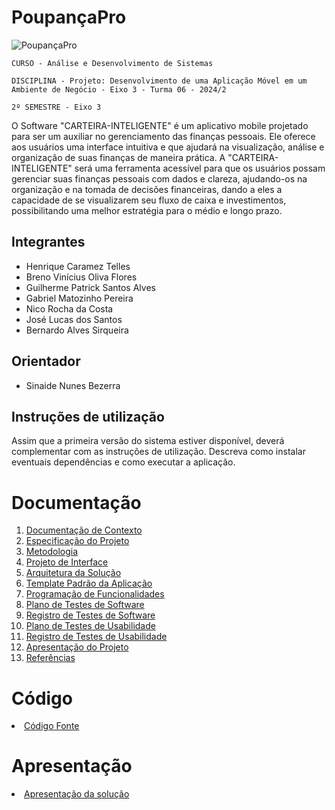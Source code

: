 # PoupançaPro
![PoupançaPro](https://github.com/user-attachments/assets/85666ebd-763d-4cff-8688-7e2a4d0a5b6d)

`CURSO - Análise e Desenvolvimento de Sistemas`

`DISCIPLINA - Projeto: Desenvolvimento de uma Aplicação Móvel em um Ambiente de Negócio - Eixo 3 - Turma 06 - 2024/2`

`2º SEMESTRE - Eixo 3`

O Software "CARTEIRA-INTELIGENTE" é um aplicativo mobile projetado para ser um auxiliar no gerenciamento das finanças pessoais. Ele oferece aos usuários uma interface intuitiva e que ajudará na visualização, análise e organização de suas finanças de maneira prática.
A "CARTEIRA-INTELIGENTE" será uma ferramenta acessível para que os usuários possam gerenciar suas finanças pessoais com dados e clareza, ajudando-os na organização e na tomada de decisões financeiras, dando a eles a capacidade de se visualizarem seu fluxo de caixa e investimentos, possibilitando uma melhor estratégia para o médio e longo prazo.

## Integrantes

* Henrique Caramez Telles
* Breno Vinícius Oliva Flores
* Guilherme Patrick Santos Alves
* Gabriel Matozinho Pereira
* Nico Rocha da Costa
* José Lucas dos Santos
* Bernardo Alves Sirqueira

## Orientador

* Sinaide Nunes Bezerra

## Instruções de utilização

Assim que a primeira versão do sistema estiver disponível, deverá complementar com as instruções de utilização. Descreva como instalar eventuais dependências e como executar a aplicação.

# Documentação

<ol>
<li><a href="docs/01-Documentação de Contexto.md"> Documentação de Contexto</a></li>
<li><a href="docs/02-Especificação do Projeto.md"> Especificação do Projeto</a></li>
<li><a href="docs/03-Metodologia.md"> Metodologia</a></li>
<li><a href="docs/04-Projeto de Interface.md"> Projeto de Interface</a></li>
<li><a href="docs/05-Arquitetura da Solução.md"> Arquitetura da Solução</a></li>
<li><a href="docs/06-Template Padrão da Aplicação.md"> Template Padrão da Aplicação</a></li>
<li><a href="docs/07-Programação de Funcionalidades.md"> Programação de Funcionalidades</a></li>
<li><a href="docs/08-Plano de Testes de Software.md"> Plano de Testes de Software</a></li>
<li><a href="docs/09-Registro de Testes de Software.md"> Registro de Testes de Software</a></li>
<li><a href="docs/10-Plano de Testes de Usabilidade.md"> Plano de Testes de Usabilidade</a></li>
<li><a href="docs/11-Registro de Testes de Usabilidade.md"> Registro de Testes de Usabilidade</a></li>
<li><a href="docs/12-Apresentação do Projeto.md"> Apresentação do Projeto</a></li>
<li><a href="docs/13-Referências.md"> Referências</a></li>
</ol>

# Código

<li><a href="src/README.md"> Código Fonte</a></li>

# Apresentação

<li><a href="presentation/README.md"> Apresentação da solução</a></li>
